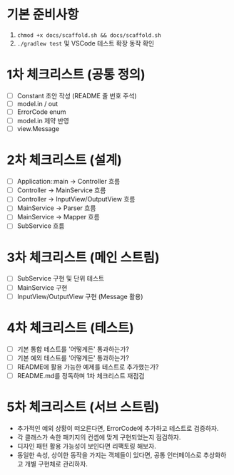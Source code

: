 # 기본 준비사항

1. `chmod +x docs/scaffold.sh && docs/scaffold.sh`
2. `./gradlew test` 및 VSCode 테스트 확장 동작 확인

# 1차 체크리스트 (공통 정의)

- [ ] Constant 초안 작성 (README 줄 번호 주석)
- [ ] model.in / out
- [ ] ErrorCode enum
- [ ] model.in 제약 반영
- [ ] view.Message

# 2차 체크리스트 (설계)

- [ ] Application::main -> Controller 흐름
- [ ] Controller -> MainService 흐름
- [ ] Controller -> InputView/OutputView 흐름
- [ ] MainService -> Parser 흐름
- [ ] MainService -> Mapper 흐름
- [ ] SubService 흐름

# 3차 체크리스트 (메인 스트림)

- [ ] SubService 구현 및 단위 테스트
- [ ] MainService 구현
- [ ] InputView/OutputView 구현 (Message 활용)

# 4차 체크리스트 (테스트)

- [ ] 기본 통합 테스트를 '어떻게든' 통과하는가?
- [ ] 기본 예외 테스트를 '어떻게든' 통과하는가?
- [ ] README에 활용 가능한 예제를 테스트로 추가했는가?
- [ ] README.md를 정독하며 1차 체크리스트 재점검

# 5차 체크리스트 (서브 스트림)

- 추가적인 예외 상황이 떠오른다면, ErrorCode에 추가하고 테스트로 검증하자.
- 각 클래스가 속한 패키지의 컨셉에 맞게 구현되었는지 점검하자.
- 디자인 패턴 활용 가능성이 보인다면 리팩토링 해보자.
- 동일한 속성, 상이한 동작을 가지는 객체들이 있다면, 공통 인터페이스로 추상화하고 개별 구현체로 관리하자.

